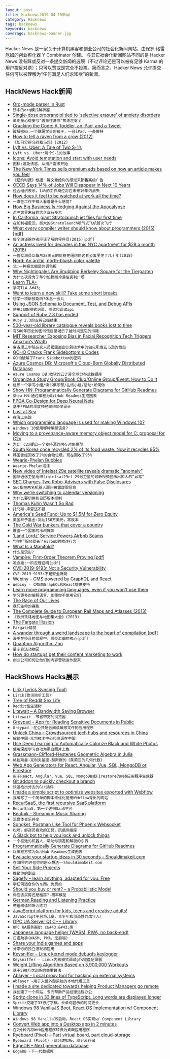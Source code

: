 ```yaml
---
layout: post
title: Hacknews2019-04-15新闻
category: Hacknews
tags: hacknews
keywords: hacknews
coverage: hacknews-banner.jpg
---
```


Hacker News 是一家关于计算机黑客和创业公司的社会化新闻网站，由保罗·格雷厄姆的创业孵化器 Y Combinator 创建。
与其它社会化新闻网站不同的是 Hacker News 没有踩或反对一条提交新闻的选项（不过评论还是可以被有足够 Karma 的用户投反对票）；只可以赞或是完全不投票。简而言之，Hacker News 允许提交任何可以被理解为“任何满足人们求知欲”的新闻。

## HackNews Hack新闻


- [Org-mode parser in Rust](https://github.com/ngortheone/org-rs)
- `锈中的org模式解析器`
- [Single-dose propranolol tied to ‘selective erasure’ of anxiety disorders](https://www.mdedge.com/psychiatry/article/191908/anxiety-disorders/single-dose-propranolol-tied-selective-erasure-anxiety)
- `单剂量心得安与“选择性清除”焦虑症有关`
- [Cracking the Code: A Toddler, an iPad, and a Tweet](https://www.newyorker.com/tech/annals-of-technology/cracking-the-code-a-toddler-an-ipad-and-a-tweet)
- `破解密码:一个蹒跚学步的孩子，一台iPad，一条推特`
- [How to tell a raven from a crow (2012)](https://www.audubon.org/news/how-tell-raven-crow)
- `《如何分辨乌鸦和乌鸦》(2012)`
- [Lyft vs. Uber: A Tale of Two S-1’s](https://benjamintseng.com/2019/04/lyft-vs-uber-a-tale-of-two-s-1s/)
- `Lyft vs. Uber:两个S-1的故事`
- [Icons: Avoid temptation and start with user needs](https://digital.nhs.uk/blog/transformation-blog/2019/icons-avoid-temptation-and-start-with-user-needs)
- `图标:避免诱惑，从用户需求开始`
- [The New York Times sells premium ads based on how an article makes you feel](https://www.poynter.org/business-work/2019/the-new-york-times-sells-premium-ads-based-on-how-an-article-makes-you-feel/)
- `《纽约时报》根据一篇文章给你的感觉来销售高级广告`
- [OECD Says 14% of Jobs Will Disappear in Next 10 Years](https://www.youtube.com/watch?v=Mocc2P6wMYQ)
- `经合组织表示，14%的工作岗位将在未来10年内消失`
- [How does it feel to be watched at work all the time?](https://www.bbc.com/news/business-47879798)
- `一直在工作中被人看着是什么感觉?`
- [How Big Business Is Hedging Against the Apocalypse](https://www.nytimes.com/interactive/2019/04/11/magazine/climate-change-exxon-renewable-energy.html)
- `对冲世界末日的大企业有多大`
- [In California, giant Stratolaunch jet flies for first time](https://techxplore.com/news/2019-04-california-giant-stratolaunch-jet-flies.html)
- `在加利福尼亚，巨大的Stratolaunch喷气式飞机首次飞行`
- [What every compiler writer should know about programmers (2015) [pdf]](http://www.complang.tuwien.ac.at/kps2015/proceedings/KPS_2015_submission_29.pdf)
- `每个编译器作者应该了解的程序员(2015)[pdf]`
- [An actress lived for decades in this NYC apartment for $28 a month (2018)](https://edition.cnn.com/2018/05/14/us/new-york-apartment-rent-control-actress-trnd/index.html)
- `一位女演员以每月28美元的价格在纽约的这套公寓里住了几十年(2018)`
- [Nord: An arctic, north-bluish color palette](https://www.nordtheme.com/)
- `北:一种极北偏蓝的调色板`
- [Why Nightingales Are Snubbing Berkeley Square for the Tiergarten](https://www.theguardian.com/environment/2019/apr/13/nightingales-snubbing-london-for-berlin-tiegarten-germany)
- `为什么夜莺为了蒂尔加滕而冷落伯克利广场`
- [Learn TLA&#43;](https://learntla.com/)
- `学习TLA &#43;`
- [Want to learn a new skill? Take some short breaks](https://www.ninds.nih.gov/News-Events/News-and-Press-Releases/Press-Releases/Want-learn-new-skill-Take-some-short-breaks)
- `想学一项新技能吗?休息一会儿`
- [Using JSON Schema to Document, Test, and Debug APIs](https://blog.heroku.com/json-schema-document-debug-apis)
- `使用JSON模式记录、测试和调试api`
- [Support of Ruby 2.3 has ended](https://www.ruby-lang.org/en/news/2019/03/31/support-of-ruby-2-3-has-ended/)
- `Ruby 2.3的支持已经结束`
- [500-year-old library catalogue reveals books lost to time](https://www.theguardian.com/books/2019/apr/10/extraordinary-500-year-old-library-catalogue-reveals-books-lost-to-time-libro-de-los-epitomes)
- `有500年历史的图书馆目录揭示了被时间遗忘的书籍`
- [MIT Researcher Exposing Bias in Facial Recognition Tech Triggers Amazon’s Wrath](https://www.insurancejournal.com/news/national/2019/04/08/523153.htm/)
- `麻省理工学院研究人员揭露面部识别技术中的偏见引发亚马逊的愤怒`
- [GCHQ Cracks Frank Sidebottom&#39;s Codes](https://www.bbc.co.uk/news/entertainment-arts-47907370)
- `GCHQ破解了Frank Sidebottom的密码`
- [Azure Cosmos DB: Microsoft&#39;s Cloud-Born Globally Distributed Database](https://muratbuffalo.blogspot.com/2019/04/azure-cosmos-db-microsofts-cloud-born.html)
- `Azure Cosmos DB:微软的云计算全球分布式数据库`
- [Organize a Study Group/Book Club/Online Group/Event: How to Do It](http://stephaniehurlburt.com/blog/2019/3/27/you-should-organize-a-study-groupbook-clubonline-groupevent-tips-on-how-to-do-it)
- `组织一个学习小组/读书俱乐部/在线小组/活动:如何做`
- [Show HN: Programmatically Generate Diagrams for GitHub Readmes](https://github.com/Schachte/Mermrender)
- `Show HN:通过编程为GitHub Readmes生成图表`
- [FPGA Co-Design for Deep Neural Nets](https://arxiv.org/abs/1904.04421)
- `基于FPGA的深度神经网络协同设计`
- [Lost at Sea](https://harpers.org/archive/2019/05/lost-at-sea-richardson-bay/)
- `在海上失踪`
- [Which programming language is used for making Windows 10?](https://www.quora.com/Which-programming-language-is-used-for-making-Windows-10/answer/Axel-Rietschin?share=1)
- `Windows 10使用哪种编程语言?`
- [Moving to a provenance-aware memory object model for C: proposal for C2x](https://hal.inria.fr/hal-02089889/)
- `为C: C2x提出一个支持源的内存对象模型`
- [South Korea once recycled 2% of its food waste. Now it recycles 95%](https://www.weforum.org/agenda/2019/04/south-korea-recycling-food-waste/)
- `韩国曾经回收了2%的食物垃圾。现在回收了95%`
- [Wearie-Phelan Bubbles](http://www.steelpillow.com/polyhedra/wp/wp.html)
- `Wearie-Phelan泡沫`
- [New video of Intelsat 29e satellite reveals dramatic “anomaly”](https://arstechnica.com/science/2019/04/new-video-of-intelsat-29e-satellite-reveals-dramatic-anomaly/)
- `国际通信卫星组织(intelsat29e) 29号卫星的最新视频显示出惊人的“异常”`
- [SEC Charges Two Robo-Advisers with False Disclosures](https://www.sec.gov/news/press-release/2018-300?inf_contact_key=d21407a633db7c9f342f566128528732680f8914173f9191b1c0223e68310bb1)
- `SEC指控两名机器人顾问披露虚假信息`
- [Why we’re switching to calendar versioning](https://www.cockroachlabs.com/blog/calendar-versioning/)
- `为什么要切换到日历版本控制`
- [Thomas Kuhn Wasn&#39;t So Bad](https://blogs.scientificamerican.com/cross-check/thomas-kuhn-wasnt-so-bad/)
- `托马斯·库恩还不错`
- [America&#39;s Seed Fund: Up to $1.5M for Zero Equity](https://seedfund.nsf.gov/)
- `美国种子基金:高达150万美元，零股本`
- [The Cold War bunkers that cover a country](http://www.bbc.com/future/story/20181102-the-cold-war-bunkers-that-cover-a-country)
- `覆盖一个国家的冷战掩体`
- [‘Land Lordz’ Service Powers Airbnb Scams](https://krebsonsecurity.com/2019/04/land-lordz-service-powers-airbnb-scams/)
- `“地主”服务助长了Airbnb的欺诈行为`
- [What Is a Manifold?](https://bastian.rieck.me/blog/posts/2019/manifold/)
- `什么是流形?`
- [Vampire: First-Order Theorem Proving [pdf]](http://www.cse.chalmers.se/~laurako/pub/CAV13_Kovacs.pdf)
- `吸血鬼:一阶定理证明[pdf]`
- [CVE-2019-9193: Not a Security Vulnerability](https://www.postgresql.org/about/news/1935/)
- `CVE-2019-9193:不是安全漏洞`
- [Webiny – CMS powered by GraphQL and React](https://github.com/Webiny/webiny-js)
- `Webiny - CMS由GraphQL和React提供支持`
- [Learn more programming languages, even if you won&#39;t use them](https://thorstenball.com/blog/2019/04/09/learn-more-programming-languages/)
- `学习更多的编程语言，即使你不使用它们`
- [The Race of Our Lives](https://www.morningstar.com/videos/870606/watch-jeremy-granthams-race-of-our-lives-speech.html)
- `我们生命的赛跑`
- [The Complete Guide to European Rail Maps and Atlasses (2013)](https://www.notechmagazine.com/2013/12/the-thomas-cook-railway-map-of-europe.html)
- `《欧洲铁路地图与地图集大全》(2013)`
- [The Fargate Illusion](http://leebriggs.co.uk/blog/2019/04/13/the-fargate-illusion.html)
- `Fargate错觉`
- [A wander through a weird landscape to the heart of compilation [pdf]](http://venge.net/graydon/talks/CompilerTalk-2019.pdf)
- `漫步在怪异的景观中，感受汇编的核心[pdf]`
- [Quantum Algorithm Zoo](http://quantumalgorithmzoo.org/)
- `量子算法动物园`
- [How do startups get their content marketing to work](https://techcrunch.com/2019/04/13/how-do-startups-actually-get-their-content-marketing-to-work/)
- `创业公司如何让他们的内容营销运作起来`


## HackShows Hacks展示

- [ Lirik (Lyrics Syncing Tool)](https://lyrik.netlify.com/interpretations/1?a=12.083&amp;b=23.228&amp;lng=en)
- `Lirik(歌词同步工具)`
- [ Tree of Reddit Sex Life](https://observablehq.com/@stared/tree-of-reddit-sex-life)
- `Reddit性生活树`
- [ Litewait – A Bandwidth Saving Browser](https://freedemo.litewait.io)
- `Litewait -节省带宽的浏览器`
- [ Greypad – App for Reading Sensitive Documents in Public](https://itunes.apple.com/app/id1450783054)
- `Greypad -在公共场合阅读敏感文件的应用程序`
- [ Unlock China – Crowdsourced tech hubs and resources in China](https://coda.io/d/Unlock-China_dSjGaEDiHwH/_suwjO)
- `解锁中国-众包技术中心和资源在中国`
- [ Use Deep Learning to Automatically Colorize Black and White Photos](https://demos.algorithmia.com/colorize-photos/)
- `使用深度学习自动为黑白照片上色`
- [ Grassmann-Clifford-Hestenes Geometric Algebra in Julia](https://github.com/chakravala/Grassmann.jl)
- `格拉斯曼-克利夫福德-赫斯滕的《茱莉亚的几何代数》`
- [ Web App Generators for React, Angular, Vue, SQL, MongoDB or Firestore](https://scaffoldhub.io)
- `用于React、Angular、Vue、SQL、MongoDB或Firestore的Web应用程序生成器`
- [ Git addon to quickly checkout a branch](https://github.com/kaunteya/git-checkout-interactive)
- `快速检出分支的Git插件`
- [ I made a simple script to optimize websites exported with Webflow](https://boltflow.xyz/)
- `我编写了一个简单的脚本来优化使用Webflow导出的网站`
- [ RecurSaaS, the first recursive SaaS platform](https://www.notion.so/Writing-4c2cd050199d48c39f8877cb763b6c16?p=d2194ae07ee548d0a5e348149c3bf12f)
- `RecurSaaS，第一个递归SaaS平台`
- [ Beatnik – Streaming Music Sharing](https://www.beatnikapp.com)
- `流媒体音乐共享`
- [ Songket, Postman Like Tool for Phoenix Websocket](https://songket.netlify.com/)
- `松鸡，邮递员喜欢的工具，凤凰网插座`
- [ A Slack bot to help you lock and unlock things](https://github.com/Wootric/slack-lock-bot)
- `一个松弛的机器人，帮助你锁定和解锁的东西`
- [ Programmatically Generate Diagrams for GitHub Readmes](https://github.com/Schachte/Mermrender)
- `以编程方式为GitHub Readmes生成图表`
- [ Evaluate your startup ideas in 30 seconds – Shouldimakeit.com](https://shouldimakeit.com)
- `在30秒内评估你的创业想法——Shouldimakeit.com`
- [ Sell Your Side Projects](https://sugarkubes.io/maker)
- `推销你的副业`
- [ Sagefy – learn anything, adapted for you. Free](https://sagefy.org)
- `学任何适合你的东西。免费的`
- [ Should you buy or rent? – a Probabilistic Model](https://causal.app/buy/?)
- `你应该买房还是租房?-概率模型`
- [ German Reading and Listening Practice](https://eardoor.com)
- `德语阅读和听力练习`
- [ JavaScript platform for kids, teens and creative adults!](https://codeguppy.com)
- `JavaScript平台为儿童，青少年和创造性的成年人!`
- [ OPC UA Server Qt C&#43;&#43; Library](https://github.com/juangburgos/QUaServer)
- `OPC UA服务器Qt c&#43;&#43;库`
- [ Japanese language helper (WASM, PWA, no back-end)](https://news.ycombinator.com/item?id=19660978)
- `日语助手(WASM, PWA，无后端)`
- [ Share your indie games and apps](https://projectilo.com/)
- `分享你的独立游戏和应用`
- [ Keysniffer – Linux kernel mode debugfs keylogger](https://github.com/jarun/keysniffer)
- `Keysniffer - Linux内核模式调试gfs键盘记录器`
- [ Weight Lifting Algorithm Based on 5,900,000 Workouts](https://www.getfitnessai.com/)
- `基于590万次训练的举重算法`
- [ Ablayer - Local proxy tool for hacking on external systems](https://github.com/j-angnoe/ablayer)
- `Ablayer -用于入侵外部系统的本地代理工具`
- [ I made a site dedicated towards helping Product Managers go remote](https://productremote.com)
- `我创建了一个网站，专门帮助产品经理远程办公`
- [ Spritz clone in 33 lines of TypeScript. Long words are displayed longer](https://news.ycombinator.com/item?id=19657464)
- `Spritz克隆了33行打字稿。长单词显示的时间更长`
- [ Windows 98 VanillaJS Boot, React OS Implementation w/ Component Library](https://packard-belle.netlify.com)
- `Windows 98 VanillaJS启动，React OS实现w/ Component Library`
- [ Convert Web app into a Desktop app in 2 minutes](https://www.todesktop.com)
- `在2分钟内将Web应用程序转换为桌面应用程序`
- [ Ryeboard (Pivot) – Part virtual board, part cloud-storage](https://www.ryeboard.com/)
- `Ryeboard (Pivot) -部分虚拟板，部分云存储`
- [ EdgeDB – Next generation database](https://edgedb.com/blog/edgedb-1-0-alpha-1)
- `EdgeDB -下一代数据库`


